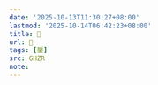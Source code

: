 ```yaml
---
date: '2025-10-13T11:30:27+08:00'
lastmod: '2025-10-14T06:42:23+08:00'
title: 󰥶
url: 󰥶
tags: [鋬]
src: GHZR
note:
---
```

